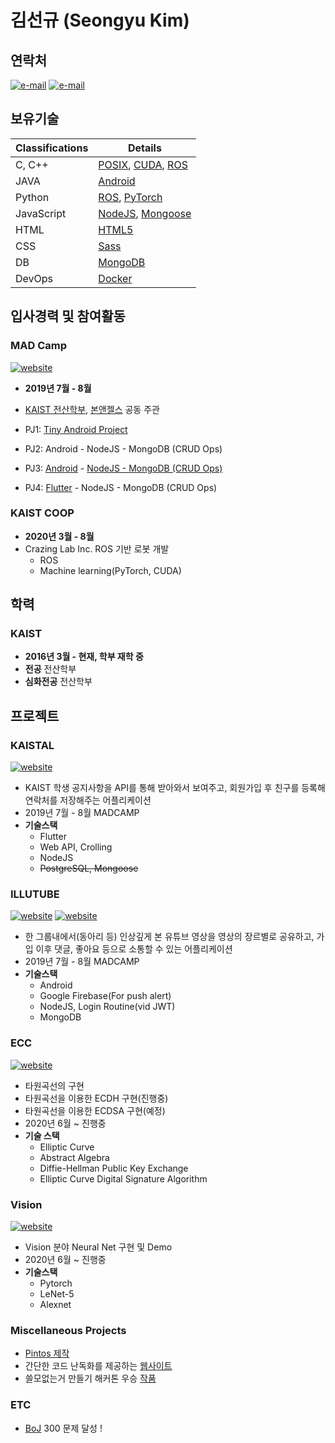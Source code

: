 # 김선규 (Seongyu Kim)

## 연락처

[![e-mail](https://img.shields.io/badge/email-sklationd@gmail.com-blue.svg)](mailto:sklationd@gmail.com) 
[![e-mail](https://img.shields.io/badge/email-skkiss98@kaist.ac.kr-blue.svg)](mailto:skkiss98@kaist.ac.kr) 



## 보유기술

| Classifications | Details                                  |
| --------------- | ---------------------------------------- |
| C, C++          | [POSIX](http://standards.ieee.org/develop/wg/POSIX.html), [CUDA](https://developer.nvidia.com/cuda-zone), [ROS](https://www.ros.org/about-ros/) |, 
| JAVA            | [Android](https://developer.android.com/) |
| Python          | [ROS](https://www.ros.org/about-ros/), [PyTorch](https://pytorch.org/) |
| JavaScript      | [NodeJS](https://nodejs.org/ko/about/), [Mongoose](https://mongoosejs.com/) |
| HTML            | [HTML5](https://www.w3.org/TR/html5/) |
| CSS             | [Sass](http://sass-lang.com/) |
| DB              | [MongoDB](https://www.mongodb.com/) |
| DevOps          | [Docker](https://www.docker.com/) |

## 입사경력 및 참여활동

### MAD Camp
[![website](https://img.shields.io/badge/website-MADCAMP-blue.svg)](https://madcamp.io/)

* **2019년 7월 - 8월**

* [KAIST 전산학부](https://cs.kaist.ac.kr/), [본앤젤스](http://bonangels.net/) 공동 주관
* PJ1: [Tiny Android Project](https://github.com/sklationd/MADCAMP_PJ1)
* PJ2: Android - NodeJS - MongoDB (CRUD Ops)
* PJ3: [Android](https://github.com/sklationd/MADCAMP_PJ3_Client) - [NodeJS - MongoDB (CRUD Ops)](https://github.com/sklationd/MADCAMP_PJ3_Server)
* PJ4: [Flutter](https://github.com/sklationd/MADCAMP_PJ4_Client) - NodeJS - MongoDB (CRUD Ops)

### KAIST COOP

* **2020년 3월 - 8월**
* Crazing Lab Inc. ROS 기반 로봇 개발
    * ROS
    * Machine learning(PyTorch, CUDA)

## 학력

### KAIST

* **2016년 3월 - 현재, 학부 재학 중**
* **전공** 전산학부
* **심화전공** 전산학부

## 프로젝트

### KAISTAL

[![website](https://img.shields.io/badge/app-kaistal-red.svg)](https://github.com/sklationd/MADCAMP_PJ4_Client/tree/master)

- KAIST 학생 공지사항을 API를 통해 받아와서 보여주고, 회원가입 후 친구를 등록해 연락처를 저장해주는 어플리케이션
- 2019년 7월 - 8월 MADCAMP
- **기술스택**
  - Flutter
  - Web API, Crolling
  - NodeJS
  - ~~PostgreSQL, Mongoose~~


### ILLUTUBE

[![website](https://img.shields.io/badge/client-illutube__client-red.svg)](https://github.com/sklationd/MADCAMP_PJ3_Client)
[![website](https://img.shields.io/badge/server-illutube__server-red.svg)](https://github.com/sklationd/MADCAMP_PJ3_Server)

- 한 그룹내에서(동아리 등) 인상깊게 본 유튜브 영상을 영상의 장르별로 공유하고, 가입 이후 댓글, 좋아요 등으로 소통할 수 있는 어플리케이션
- 2019년 7월 - 8월 MADCAMP
- **기술스택**
  - Android
  - Google Firebase(For push alert)
  - NodeJS, Login Routine(vid JWT)
  - MongoDB

### ECC
[![website](https://img.shields.io/badge/repo-ECC-blue.svg)](https://github.com/sklationd/ECC)

- 타원곡선의 구현
- 타원곡선을 이용한 ECDH 구현(진행중)
- 타원곡선을 이용한 ECDSA 구현(예정)
- 2020년 6월 ~ 진행중
- **기술 스택**
    - Elliptic Curve
    - Abstract Algebra
    - Diffie-Hellman Public Key Exchange
    - Elliptic Curve Digital Signature Algorithm

### Vision
[![website](https://img.shields.io/badge/repo-vision-blue.svg)](https://github.com/sklationd/vision)

- Vision 분야 Neural Net 구현 및 Demo
- 2020년 6월 ~ 진행중
- **기술스택**
    - Pytorch
    - LeNet-5
    - Alexnet


### Miscellaneous Projects
* [Pintos 제작](https://github.com/sklationd/pintos)
* 간단한 코드 난독화를 제공하는 [웹사이트](https://sklationd.github.io/egemoji)
* 쓸모없는거 만들기 해커톤 우승 [작품](https://chrome.google.com/webstore/detail/thabnos/pacnbifknkjmhbmnpbbfddoojfpbgncp)

### ETC
- [BoJ](https://www.acmicpc.net/user/skkiss98) 300 문제 달성 ! 